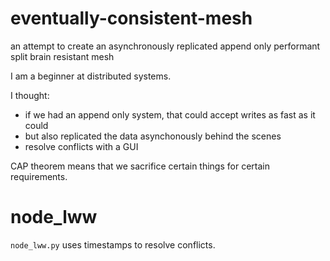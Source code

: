 # eventually-consistent-mesh

an attempt to create an asynchronously replicated append only performant split brain resistant mesh

I am a beginner at distributed systems.

I thought:

* if we had an append only system, that could accept writes as fast as it could
* but also replicated the data asynchonously behind the scenes 
* resolve conflicts with a GUI

CAP theorem means that we sacrifice certain things for certain requirements.

# node_lww

`node_lww.py` uses timestamps to resolve conflicts.

